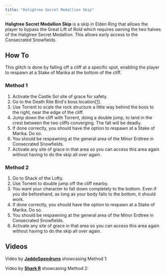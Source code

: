 ```yaml
---
title: "Haligtree Secret Medallion Skip"
---
```


**Haligtree Secret Medallion Skip** is a skip in Elden Ring that allows the player to bypass the Great Lift of Rold which requires owning the two halves of the Haligtree Secret Medallion. This allows early access to the Consecrated Snowfields.

## How To

This glitch is done by falling off a cliff at a specific spot, enabling the player to respawn at a Stake of Marika at the bottom of the cliff.

### Method 1

1. Activate the Castle Sol site of grace for safety.
2. Go to the Death Rite Bird's boss location[\[1\]](//eldenring.wiki.fextralife.com/Interactive+map?id=3263&lat=-64.36875&lng=151.906893&zoom=8&code=mapA).
3. Use Torrent to scale the rock structure a little way behind the boss to the right, near the edge of the cliff.
4. Jump down the cliff with Torrent, doing a double jump, to land in the crest between the two cliffs converging. The fall will be deadly.
5. If done correctly, you should have the option to respawn at a Stake of Marika. Do so.
6. You should be respawning at the general area of the Minor Erdtree in Consecrated Snowfields.
7. Activate any site of grace in that area so you can access this area again without having to do the skip all over again.

### Method 2

1. Go to Shack of the Lofty.
2. Use Torrent to double jump off the cliff nearby.
3. You want your character to fall down completely to the bottom. Even if you die beforehand, as long as your body falls to the bottom, it should work.
4. If done correctly, you should have the option to respawn at a Stake of Marika. Do so.
5. You should be respawning at the general area of the Minor Erdtree in Consecrated Snowfields.
6. Activate any site of grace in that area so you can access this area again without having to do the skip all over again.

## Videos

Video by **[JaddoSpeedruns](//www.youtube.com/c/WarriorJaddo/videos)** showcasing Method 1:

Video by **[Shark R](//www.youtube.com/c/SharkR/videos)** showcasing Method 2:
